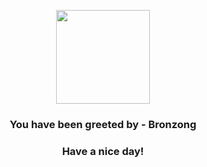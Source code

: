 <p align="center">
    <img src="https://raw.githubusercontent.com/PokeAPI/sprites/master/sprites/pokemon/437.png" width="150" height="150">
</p>
<h3 align="center">You have been greeted by - <b>Bronzong</b></h3>
<h3 align="center">Have a nice day!</h3>
